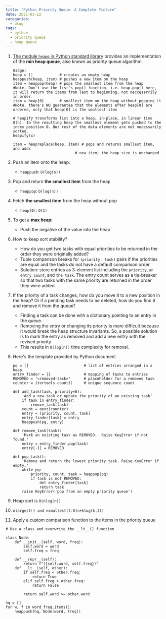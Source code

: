 ```yaml
---
title: "Python Priority Queue: A Complete Picture"
date: 2021-03-22
categories:
  - blog
tags:
  - python
  - priority queue
  - heap queue
---
```


1. [The module `heapq` in Python standard library][Python heapq Heap Queue Algorithm] provides an implementation of the **min heap queue**, also known as priority queue algorithm. 
    ```
    Usage:
    heap = []            # creates an empty heap
    heappush(heap, item) # pushes a new item on the heap
    item = heappop(heap) # pops the smallest item from the heap
    #Note. Don't use the list's pop() function, i.e. heap.pop() here, it will return the items from last to beginning, not neccesarrily in order.
    item = heap[0]       # smallest item on the heap without popping it
    #Note. there's NO guarantee that the elements after heap[0] are ordered, only that heap[0] is the smallest item
    
    # heapify transforms list into a heap, in-place, in linear time O(n). In the resulting heap the smallest element gets pushed to the index position 0. But rest of the data elements are not necessarily sorted.
    heapify(x)           
    
    item = heapreplace(heap, item) # pops and returns smallest item, and adds
                                # new item; the heap size is unchanged
    ```

2. Push an item onto the heap:
    * `heappush`: `O(log(n))`

3. Pop and return **the smallest item** from the heap
    * `heappop`: `O(log(n))`

4. Fetch **the smallest item** from the heap without pop
    * `heap[0]`: `O(1)`

5. To get a **max heap**:
    * Push the negative of the value into the heap

6. How to keep sort stability? 
    * How do you get two tasks with equal priorities to be returned in the order they were originally added?
    * Tuple comparison breaks for `(priority, task)` pairs if the priorities are equal and the tasks do not have a default comparison order.
    * Solution: store entries as 3-element list including the `priority`, `an entry count`, and `the task`. The entry count serves as a tie-breaker so that two tasks with the same priority are returned in the order they were added. 

7. If the priority of a task changes, how do you move it to a new position in the heap? Or if a pending task needs to be deleted, how do you find it and remove it from the queue?
    * Finding a task can be done with a dictionary pointing to an entry in the queue.
    * Removing the entry or changing its priority is more difficult because it would break the heap structure invariants. So, a possible solution is to mark the entry as removed and add a new entry with the revised priority
    * This results in `O(log(n))` time complexity for removal.

8. Here's the template provided by Python document

    ```
    pq = []                         # list of entries arranged in a heap
    entry_finder = {}               # mapping of tasks to entries
    REMOVED = '<removed-task>'      # placeholder for a removed task
    counter = itertools.count()     # unique sequence count

    def add_task(task, priority=0):
        'Add a new task or update the priority of an existing task'
        if task in entry_finder:
            remove_task(task)
        count = next(counter)
        entry = [priority, count, task]
        entry_finder[task] = entry
        heappush(pq, entry)

    def remove_task(task):
        'Mark an existing task as REMOVED.  Raise KeyError if not found.'
        entry = entry_finder.pop(task)
        entry[-1] = REMOVED

    def pop_task():
        'Remove and return the lowest priority task. Raise KeyError if empty.'
        while pq:
            priority, count, task = heappop(pq)
            if task is not REMOVED:
                del entry_finder[task]
                return task
        raise KeyError('pop from an empty priority queue')

    ```

9. Heap sort is `O(nlog(n))`

10. `nlargest() and nsmallest()`: `O(n+klog(k,2))`

11. Apply a custom comparison function to the items in the priority queue
```
# Use a class and overwrite the __lt__() function

class Node:
    def __init__(self, word, freq):
        self.word = word
        self.freq = freq
    
    def __repr__(self):
        return f"({self.word, self.freq})"
    def __lt__(self, other):
        if self.freq < other.freq:
            return True
        elif self.freq > other.freq:
            return False
        
        return self.word >= other.word

hq = []
for w, f in word_freq.items():
    heappush(hq, Node(word, freq))        
```





[Python heapq Heap Queue Algorithm]: https://docs.python.org/3/library/heapq.html